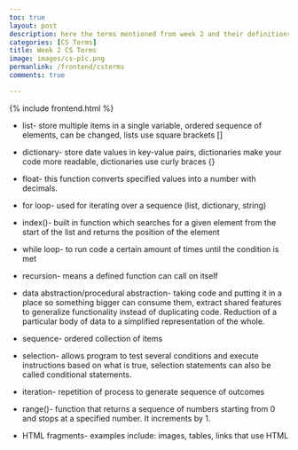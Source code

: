 ```yaml
---
toc: true
layout: post
description: here the terms mentioned from week 2 and their definitions
categories: [CS Terms]
title: Week 2 CS Terms
image: images/cs-pic.png
permanlink: /frontend/csterms
comments: true

---
```

{% include frontend.html %}

- list- store multiple items in a single variable, ordered sequence of elements, can be changed, lists use square brackets []

- dictionary- store date values in key-value pairs, dictionaries make your code more readable, dictionaries use curly braces {}

- float- this function converts specified values into a number with decimals. 

- for loop- used for iterating over a sequence (list, dictionary, string)

- index()- built in function which searches for a given element from the start of the list and returns the position of the element

- while loop- to run code a certain amount of times until the condition is met

- recursion- means a defined function can call on itself 

- data abstraction/procedural abstraction- taking code and putting it in a place so something bigger can consume them, extract shared features to generalize functionality instead of duplicating code. Reduction of a particular body of data to a simplified representation of the whole. 

- sequence- ordered collection of items 

- selection- allows program to test several conditions and execute instructions based on what is true, selection statements can also be called conditional statements. 

- iteration- repetition of process to generate sequence of outcomes

- range()- function that returns a sequence of numbers starting from 0 and stops at a specified number. It increments by 1. 

- HTML fragments- examples include: images, tables, links that use HTML





